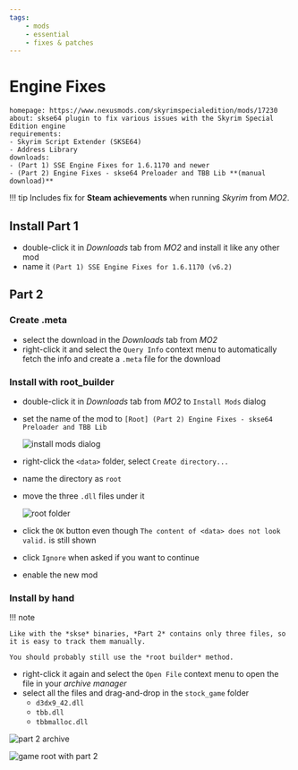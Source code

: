 ```yaml
---
tags:
    - mods
    - essential
    - fixes & patches
---
```


# Engine Fixes

```project_info
homepage: https://www.nexusmods.com/skyrimspecialedition/mods/17230
about: skse64 plugin to fix various issues with the Skyrim Special Edition engine
requirements:
- Skyrim Script Extender (SKSE64)
- Address Library
downloads:
- (Part 1) SSE Engine Fixes for 1.6.1170 and newer
- (Part 2) Engine Fixes - skse64 Preloader and TBB Lib **(manual download)**
```

!!! tip
    Includes fix for **Steam achievements** when running *Skyrim* from *MO2*.

## Install Part 1

* double-click it in *Downloads* tab from *MO2* and install it like any other mod
* name it `(Part 1) SSE Engine Fixes for 1.6.1170 (v6.2)`

## Part 2

### Create .meta

* select the download in the *Downloads* tab from *MO2*
* right-click it and select the `Query Info` context menu to automatically fetch the info and create
  a `.meta` file for the download

### Install with root_builder

* double-click it in *Downloads* tab from *MO2* to `Install Mods` dialog
* set the name of the mod to `[Root] (Part 2) Engine Fixes - skse64 Preloader and TBB Lib`

    ![install mods dialog](../images/engine_fixes_root_build_1.png)

* right-click the `<data>` folder, select `Create directory...`
* name the directory as `root`
* move the three `.dll` files under it

    ![root folder](../images/engine_fixes_root_build_1.png)

* click the `OK` button even though `The content of <data> does not look valid.` is still shown
* click `Ignore` when asked if you want to continue
* enable the new mod

### Install by hand

!!! note

    Like with the *skse* binaries, *Part 2* contains only three files, so it is easy to track them manually.

    You should probably still use the *root builder* method.

* right-click it again and select the `Open File` context menu to open the file in your *archive manager*
* select all the files and drag-and-drop in the `stock_game` folder
    * `d3dx9_42.dll`
    * `tbb.dll`
    * `tbbmalloc.dll`

![part 2 archive](../images/engine_fixes_manual_1.png)

![game root with part 2](../images/engine_fixes_manual_2.png)
